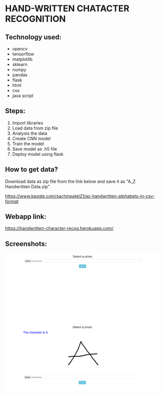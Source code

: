 # HAND-WRITTEN CHATACTER RECOGNITION

## Technology used:
- opencv
- tensorflow
- matplotlib
- sklearn
- numpy
- pandas
- flask
- html
- css
- java script

## Steps:
1. Import libraries
2. Load data from zip file
3. Analysis the data
4. Create CNN model
5. Train the model
6. Save model as .h5 file
7. Deploy model using flask

## How to get data?
Download data as zip file from the link below and save it as "A_Z Handwritten Data.zip"

https://www.kaggle.com/sachinpatel21/az-handwritten-alphabets-in-csv-format

## Webapp link:
https://handwritten-character-recog.herokuapp.com/

## Screenshots:
![My Image](screenshots/img1.png)
![My Image](screenshots/img2.png)

